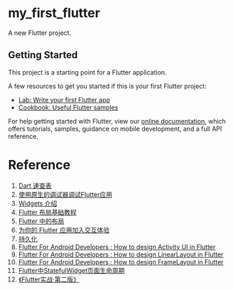 # my_first_flutter

A new Flutter project.

## Getting Started

This project is a starting point for a Flutter application.

A few resources to get you started if this is your first Flutter project:

- [Lab: Write your first Flutter app](https://flutter.dev/docs/get-started/codelab)
- [Cookbook: Useful Flutter samples](https://flutter.dev/docs/cookbook)

For help getting started with Flutter, view our
[online documentation](https://flutter.dev/docs), which offers tutorials, samples, guidance on
mobile development, and a full API reference.

# Reference

1. [Dart 速查表](https://dart.cn/codelabs/dart-cheatsheet)
2. [使用原生的调试器调试Flutter应用](https://flutter.cn/docs/testing/oem-debuggers)
3. [Widgets 介绍](https://flutter.cn/docs/development/ui/widgets-intro) 
4. [Flutter 布局基础教程](https://flutter.cn/docs/codelabs/layout-basics)
5. [Flutter 中的布局](https://flutter.cn/docs/development/ui/widgets/layout)
6. [为你的 Flutter 应用加入交互体验](https://flutter.cn/docs/development/ui/interactive)
7. [持久化](https://flutter.cn/docs/cookbook/persistence)
8. [Flutter For Android Developers : How to design Activity UI in Flutter](https://burhanrashid52.medium.com/flutter-for-android-developers-how-to-design-activity-ui-in-flutter-4bf7b0de1e48)
9. [Flutter For Android Developers : How to design LinearLayout in Flutter](https://burhanrashid52.com/2018/06/26/flutter-for-android-developers-how-to-design-linearlayout-in-flutter/)
10. [Flutter For Android Developers : How to design FrameLayout in Flutter](https://medium.com/flutter-community/flutter-for-android-developers-how-to-design-framelayout-in-flutter-93a19fc7e7a6)
11. [Flutter中StatefulWidget页面生命周期](https://juejin.cn/post/6844903813757796366)
12. [《Flutter实战·第二版》](https://book.flutterchina.club/preface.html)